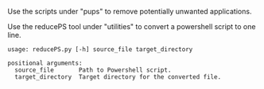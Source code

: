 Use the scripts under "pups" to remove potentially unwanted applications.

Use the reducePS tool under "utilities" to convert a powershell script to one line. 
```
usage: reducePS.py [-h] source_file target_directory

positional arguments:
  source_file       Path to Powershell script.
  target_directory  Target directory for the converted file.
```
